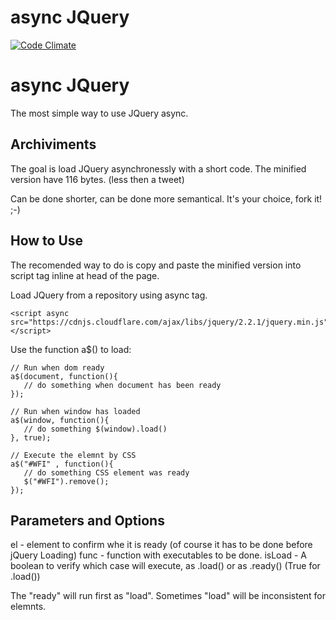 # async JQuery

[![Code Climate](https://codeclimate.com/github/nennogabriel/async-JQuery/badges/gpa.svg)](https://codeclimate.com/github/nennogabriel/async-JQuery)


# async JQuery

The most simple way to use JQuery async.

## Archiviments

The goal is load JQuery asynchronessly with a short code. The minified version have 116 bytes. (less then a tweet)

Can be done shorter, can be done more semantical. It's your choice, fork it! ;-)

## How to Use

The recomended way to do is copy and paste  the minified version into script tag inline at head of the page.

Load JQuery from a repository using async tag.

    <script async src="https://cdnjs.cloudflare.com/ajax/libs/jquery/2.2.1/jquery.min.js"></script>

Use the function a$() to load:

    // Run when dom ready
    a$(document, function(){
       // do something when document has been ready
    });
    
    // Run when window has loaded
    a$(window, function(){
       // do something $(window).load()
    }, true);
    
    // Execute the elemnt by CSS
    a$("#WFI" , function(){
       // do something CSS element was ready
       $("#WFI").remove();
    });

## Parameters and Options

el - element to confirm whe it is ready (of course it has to be done before jQuery Loading)
func - function with executables to be done.
isLoad - A boolean to verify which case will execute, as .load() or as .ready() (True for .load())

The "ready" will run first as "load". Sometimes "load" will be inconsistent for elemnts.

